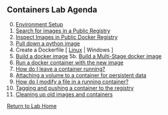 ## **Containers Lab Agenda**

0. [Environment Setup](https://github.com/Burwood/containers101/blob/master/containers_lab/task_0.md)
 1. [Search for images in a Public Registry](https://github.com/Burwood/containers101/blob/master/containers_lab/task_1.md)
 2. [Inspect Images in Public Docker Registry](https://github.com/Burwood/containers101/blob/master/containers_lab/task_2.md)
 3. [Pull down a python image](https://github.com/Burwood/containers101/blob/master/containers_lab/task_3.md)
 4. Create a Dockerfile [ [Linux](https://github.com/Burwood/containers101/blob/master/containers_lab/task_4.md) | Windows ]
 5. [Build a docker image](https://github.com/Burwood/containers101/blob/master/containers_lab/task_5.md)
 5b. [Build a Multi-Stage docker image](https://github.com/Burwood/containers101/blob/master/containers_lab/task_5msb.md)
 6. [Run a docker container with the new image](https://github.com/Burwood/containers101/blob/master/containers_lab/task_6.md)
 7. [How do I leave a container running?](https://github.com/Burwood/containers101/blob/master/containers_lab/task_7.md)
 8. [Attaching a volume to a container for persistent data](https://github.com/Burwood/containers101/blob/master/containers_lab/task_8.md)
 9.  [How do I modify a file in a running container?](https://github.com/Burwood/containers101/blob/master/containers_lab/task_9.md)
 10.  [Tagging and pushing a container to the registry](https://github.com/Burwood/containers101/blob/master/containers_lab/task_10.md)
 11.  [Cleaning up old images and containers](https://github.com/Burwood/containers101/blob/master/containers_lab/task_11.md)

[Return to Lab Home](https://github.com/Burwood/containers101/blob/master/README.md)
